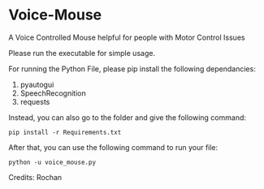 # Voice-Mouse
A Voice Controlled Mouse helpful for people with Motor Control Issues

Please run the executable for simple usage.

For running the Python File, please pip install the following dependancies:
1) pyautogui
2) SpeechRecognition
3) requests

Instead, you can also go to the folder and give the following command:
    
    pip install -r Requirements.txt

After that, you can use the following command to run your file:
   
    python -u voice_mouse.py

Credits: Rochan
